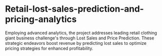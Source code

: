 # Retail-lost-sales-prediction-and-pricing-analytics
Employing advanced analytics, the project addresses leading retail clothing giant business challenge's through Lost Sales and Price Prediction. These strategic endeavors boost revenue by predicting lost sales to optimize pricing strategies for enhanced profitability.
